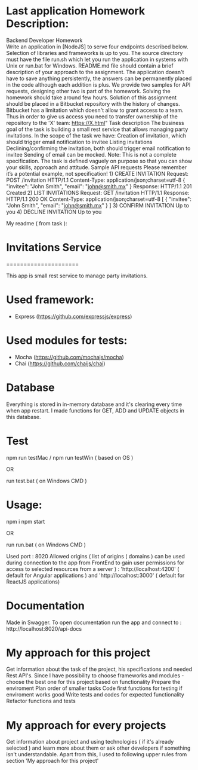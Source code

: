 # Last application Homework Description:
Backend Developer Homework  
Write an application in [NodeJS] to serve four endpoints described below. Selection of libraries and frameworks is up to you. The source directory must have the file run.sh which let you run the application in systems with Unix or run.bat for Windows. README.md file should contain a brief description of your approach to the assignment. The application doesn't have to save anything persistently, the answers can be permanently placed in the code although each addition is plus. We provide two samples for API requests, designing other two is part of the homework. Solving the homework should take around few hours.   Solution of this assignment should be placed in a Bitbucket repository with the history of changes. Bitbucket has a limitation which doesn't allow to grant access to a team. Thus in order to give us access you need to transfer ownership of the repository to the 'X' team: https://X.html"  Task description The business goal of the task is building a small rest service that allows managing party invitations. In the scope of the task we have:  Creation of invitation, which should trigger email notification to invitee Listing invitations Declining/confirming the invitation, both should trigger email notification to invitee Sending of email can be mocked.   Note: This is not a complete specification. The task is defined vaguely on purpose so that you can show your skills, approach and attitude.    Sample API requests  Please remember it’s a potential example, not specification!    1) CREATE INVITATION Request: POST /invitation HTTP/1.1  Content-Type: application/json;charset=utf-8  { "invitee": "John Smith", "email": "john@smith.mx" }   Response: HTTP/1.1 201 Created   2) LIST INVITATIONS Request:  GET /invitation HTTP/1.1    Response:  HTTP/1.1 200 OK  Content-Type: application/json;charset=utf-8  [  { "invitee": "John Smith", "email": "john@smith.mx" } ]   3) CONFIRM INVITATION Up to you   4) DECLINE INVITATION Up to you

My readme ( from task ):

# Invitations Service
=====================

This app is small rest service to manage party invitations.

# Used framework:

* Express (https://github.com/expressjs/express)

# Used modules for tests:

* Mocha (https://github.com/mochajs/mocha)
* Chai (https://github.com/chaijs/chai)

# Database

Everything is stored in in-memory database and it's clearing every time when app restart.
I made functions for GET, ADD and UPDATE objects in this database.

# Test

npm run testMac / npm run testWin ( based on OS )

OR

run test.bat ( on Windows CMD )

# Usage:

npm i
npm start

OR

run run.bat ( on Windows CMD )

Used port : 8020
Allowed origins ( list of origins ( domains ) can be used during connection to the app from FrontEnd to gain user permissions for access to selected resources from a server ) : 'http://localhost:4200' ( default for Angular applications ) and 'http://localhost:3000' ( default for ReactJS applications)

# Documentation

Made in Swagger.
To open documentation run the app and connect to : http://localhost:8020/api-docs

# My approach for this project

Get information about the task of the project, his specifications and needed Rest API's.
Since I have possibility to choose frameworks and modules - choose the best one for this project based on functionality
Prepare the enviroment
Plan order of smaller tasks
Code first functions for testing if enviroment works good
Write tests and codes for expected functionality
Refactor functions and tests

# My approach for every projects
Get information about project and using technologies ( if it's already selected ) and learn more about them or ask other developers if something isn't understandable.
Apart from this, I used to following upper rules from section 'My approach for this project'
